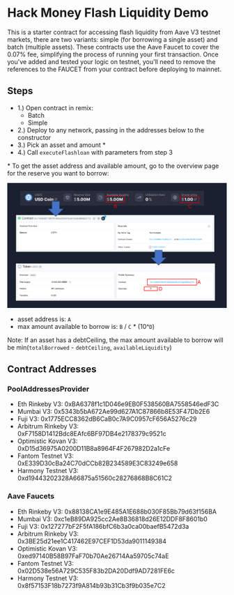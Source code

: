 # Hack Money Flash Liquidity Demo

This is a starter contract for accessing flash liquidity from Aave V3 testnet markets, there are two variants: simple (for borrowing a single asset) and batch (multiple assets). These contracts use the Aave Faucet to cover the 0.07% fee, simplifying the process of running your first transaction. Once you've added and tested your logic on testnet, you'll need to remove the references to the FAUCET from your contract before deploying to mainnet.

## Steps

- 1.) Open contract in remix:
    - Batch 
    - Simple
- 2.) Deploy to any network, passing in the addresses below to the constructor
- 3.) Pick an asset and amount \*
- 4.) Call `executeFlashloan` with parameters from step 3

\* To get the asset address and available amount, go to the overview page for the reserve you want to borrow:

![Aave Reserve Data](AssetParameters.PNG)

- asset address is: `A`
- max amount available to borrow is: `B` / `C` \* (10^`D`)

Note: If an asset has a debtCeiling, the max amount available to borrow will be min(`totalBorrowed` - `debtCeiling`, `availableLiquidity`)

## Contract Addresses

### PoolAddressesProvider

- Eth Rinkeby V3: 0xBA6378f1c1D046e9EB0F538560BA7558546edF3C
- Mumbai V3: 0x5343b5bA672Ae99d627A1C87866b8E53F47Db2E6
- Fuji V3: 0x1775ECC8362dB6CaB0c7A9C0957cF656A5276c29
- Arbitrum Rinkeby V3: 0xF7158D1412Bdc8EAfc6BF97DB4e2178379c9521c
- Optimistic Kovan V3: 0xD15d36975A0200D11B8a8964F4F267982D2a1cFe
- Fantom Testnet V3: 0xE339D30cBa24C70dCCb82B234589E3C83249e658
- Harmony Testnet V3: 0xd19443202328A66875a51560c28276868B8C61C2

### Aave Faucets

- Eth Rinkeby V3: 0x88138CA1e9E485A1E688b030F85Bb79d63f156BA
- Mumbai V3: 0xc1eB89DA925cc2Ae8B36818d26E12DDF8F8601b0
- Fuji V3: 0x127277bF2F5fA186bfC6b3a0ca00baefB5472d3a
- Arbitrum Rinkeby V3: 0x3BE25d21ee1C417462E97CEF1D53da9011149384
- Optimistic Kovan V3: 0xed97140B58B97FaF70b70Ae26714Aa59705c74aE
- Fantom Testnet V3: 0x02D538e56A729C535F83b2DA20Ddf9AD7281FE6c
- Harmony Testnet V3: 0x8f57153F18b7273f9A814b93b31Cb3f9b035e7C2
